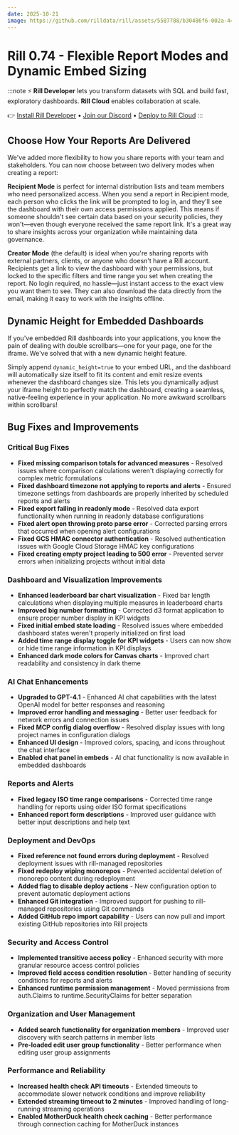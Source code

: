 ```yaml
---
date: 2025-10-21
image: https://github.com/rilldata/rill/assets/5587788/b30486f6-002a-445d-8a1b-955b6ec0066d
---
```


# Rill 0.74 - Flexible Report Modes and Dynamic Embed Sizing

:::note
⚡ **Rill Developer** lets you transform datasets with SQL and build fast, exploratory dashboards. **Rill Cloud** enables collaboration at scale.

👉 [Install Rill Developer](/get-started/install) • [Join our Discord](https://discord.gg/2ubRfjC7Rh) • [Deploy to Rill Cloud](/deploy/deploy-dashboard)
:::

## Choose How Your Reports Are Delivered

We've added more flexibility to how you share reports with your team and stakeholders. You can now choose between two delivery modes when creating a report:

**Recipient Mode** is perfect for internal distribution lists and team members who need personalized access. When you send a report in Recipient mode, each person who clicks the link will be prompted to log in, and they'll see the dashboard with their own access permissions applied. This means if someone shouldn't see certain data based on your security policies, they won't—even though everyone received the same report link. It's a great way to share insights across your organization while maintaining data governance.

**Creator Mode** (the default) is ideal when you're sharing reports with external partners, clients, or anyone who doesn't have a Rill account. Recipients get a link to view the dashboard with your permissions, but locked to the specific filters and time range you set when creating the report. No login required, no hassle—just instant access to the exact view you want them to see. They can also download the data directly from the email, making it easy to work with the insights offline.

## Dynamic Height for Embedded Dashboards

If you've embedded Rill dashboards into your applications, you know the pain of dealing with double scrollbars—one for your page, one for the iframe. We've solved that with a new dynamic height feature.

Simply append `dynamic_height=true` to your embed URL, and the dashboard will automatically size itself to fit its content and emit resize events whenever the dashboard changes size. This lets you dynamically adjust your iframe height to perfectly match the dashboard, creating a seamless, native-feeling experience in your application. No more awkward scrollbars within scrollbars!



## Bug Fixes and Improvements

### Critical Bug Fixes

- **Fixed missing comparison totals for advanced measures** - Resolved issues where comparison calculations weren't displaying correctly for complex metric formulations
- **Fixed dashboard timezone not applying to reports and alerts** - Ensured timezone settings from dashboards are properly inherited by scheduled reports and alerts
- **Fixed export failing in readonly mode** - Resolved data export functionality when running in readonly database configurations
- **Fixed alert open throwing proto parse error** - Corrected parsing errors that occurred when opening alert configurations
- **Fixed GCS HMAC connector authentication** - Resolved authentication issues with Google Cloud Storage HMAC key configurations
- **Fixed creating empty project leading to 500 error** - Prevented server errors when initializing projects without initial data

### Dashboard and Visualization Improvements

- **Enhanced leaderboard bar chart visualization** - Fixed bar length calculations when displaying multiple measures in leaderboard charts
- **Improved big number formatting** - Corrected d3 format application to ensure proper number display in KPI widgets
- **Fixed initial embed state loading** - Resolved issues where embedded dashboard states weren't properly initialized on first load
- **Added time range display toggle for KPI widgets** - Users can now show or hide time range information in KPI displays
- **Enhanced dark mode colors for Canvas charts** - Improved chart readability and consistency in dark theme

### AI Chat Enhancements

- **Upgraded to GPT-4.1** - Enhanced AI chat capabilities with the latest OpenAI model for better responses and reasoning
- **Improved error handling and messaging** - Better user feedback for network errors and connection issues
- **Fixed MCP config dialog overflow** - Resolved display issues with long project names in configuration dialogs
- **Enhanced UI design** - Improved colors, spacing, and icons throughout the chat interface
- **Enabled chat panel in embeds** - AI chat functionality is now available in embedded dashboards

### Reports and Alerts

- **Fixed legacy ISO time range comparisons** - Corrected time range handling for reports using older ISO format specifications
- **Enhanced report form descriptions** - Improved user guidance with better input descriptions and help text

### Deployment and DevOps

- **Fixed reference not found errors during deployment** - Resolved deployment issues with rill-managed repositories
- **Fixed redeploy wiping monorepos** - Prevented accidental deletion of monorepo content during redeployment
- **Added flag to disable deploy actions** - New configuration option to prevent automatic deployment actions
- **Enhanced Git integration** - Improved support for pushing to rill-managed repositories using Git commands
- **Added GitHub repo import capability** - Users can now pull and import existing GitHub repositories into Rill projects

### Security and Access Control

- **Implemented transitive access policy** - Enhanced security with more granular resource access control policies
- **Improved field access condition resolution** - Better handling of security conditions for reports and alerts
- **Enhanced runtime permission management** - Moved permissions from auth.Claims to runtime.SecurityClaims for better separation

### Organization and User Management

- **Added search functionality for organization members** - Improved user discovery with search patterns in member lists
- **Pre-loaded edit user group functionality** - Better performance when editing user group assignments

### Performance and Reliability

- **Increased health check API timeouts** - Extended timeouts to accommodate slower network conditions and improve reliability
- **Extended streaming timeout to 2 minutes** - Improved handling of long-running streaming operations
- **Enabled MotherDuck health check caching** - Better performance through connection caching for MotherDuck instances